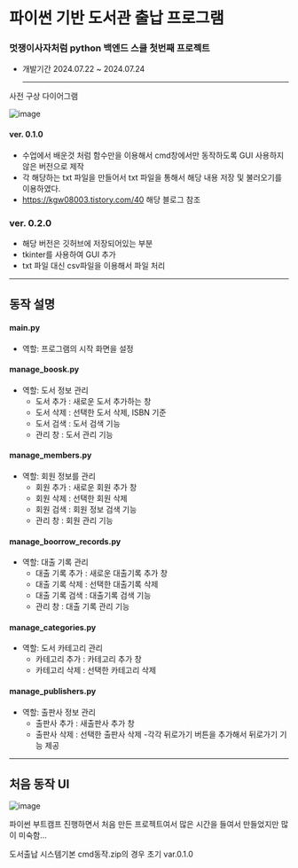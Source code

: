 # 파이썬 기반 도서관 출납 프로그램

### 멋쟁이사자처럼 python 백엔드 스쿨 첫번째 프로젝트

- 개발기간 2024.07.22 ~ 2024.07.24

  ----------------

사전 구상 다이어그램

![image](https://github.com/user-attachments/assets/5f848cd3-fe38-47a6-ae89-8748fb7ba39e)

#### ver. 0.1.0
- 수업에서 배운것 처럼 함수만을 이용해서 cmd창에서만 동작하도록 GUI 사용하지 않은 버전으로 제작
- 각 해당하는 txt 파일을 만들어서 txt 파일을 통해서 해당 내용 저장 및 불러오기를 이용하였다.
- https://kgw08003.tistory.com/40  해당 블로그 참조


### ver. 0.2.0
- 해당 버전은 깃허브에 저장되어있는 부분
- tkinter를 사용하여 GUI 추가
- txt 파일 대신 csv파일을 이용해서 파일 처리

----------------------------

## 동작 설명
#### main.py
- 역할: 프로그램의 시작 화면을 설정

#### manage_boosk.py
- 역할: 도서 정보 관리
  - 도서 추가 : 새로운 도서 추가하는 창
  - 도서 삭제 : 선택한 도서 삭제, ISBN 기준
  - 도서 검색 : 도서 검색 기능
  - 관리 창 : 도서 관리 기능

#### manage_members.py
- 역할: 회원 정보를 관리
  - 회원 추가 : 새로운 회원 추가 창
  - 회원 삭제 : 선택한 회원 삭제
  - 회원 검색 : 회원 정보 검색 기능
  - 관리 창 : 회원 관리 기능

#### manage_boorrow_records.py
- 역할: 대출 기록 관리
  - 대출 기록 추가 : 새로운 대출기록 추가 창
  - 대출 기록 삭제 : 선택한 대출기록 삭제
  - 대출 기록 검색 : 대출기록 검색 기능
  - 관리 창 : 대출 기록 관리 기능

#### manage_categories.py
- 역할: 도서 카테고리 관리
  - 카테고리 추가 : 카테고리 추가 창
  - 카테고리 삭제 : 선택한 카테고리 삭제

#### manage_publishers.py
- 역할: 출판사 정보 관리
  - 출판사 추가 : 새출판사 추가 창
  - 출판사 삭제 : 선택한 출판사 삭제
-각각 뒤로가기 버튼을 추가해서 뒤로가기 기능 제공

-------------------------------

## 처음 동작 UI
![image](https://github.com/user-attachments/assets/42455bab-39ab-4756-9c79-4c4f178fa28e)

파이썬 부트캠프 진행하면서 처음 만든 프로젝트여서 많은 시간을 들여서 만들었지만 많이 미숙함...

도서출납 시스템기본 cmd동작.zip의 경우 초기 var.0.1.0
